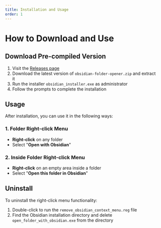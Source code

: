 ```yaml
---
title: Installation and Usage
order: 1
---
```


# How to Download and Use

## Download Pre-compiled Version

1. Visit the [Releases page](https://github.com/RavenHogwarts/obsidian-folder-opener/releases)
2. Download the latest version of `obsidian-folder-opener.zip` and extract it
3. Run the installer `obsidian_installer.exe` as administrator
4. Follow the prompts to complete the installation

## Usage

After installation, you can use it in the following ways:

### 1. Folder Right-click Menu
- **Right-click** on any folder
- Select "**Open with Obsidian**"

### 2. Inside Folder Right-click Menu
- **Right-click** on an empty area inside a folder
- Select "**Open this folder in Obsidian**"

## Uninstall

To uninstall the right-click menu functionality:

1. Double-click to run the `remove_obsidian_context_menu.reg` file
2. Find the Obsidian installation directory and delete `open_folder_with_obsidian.exe` from the directory